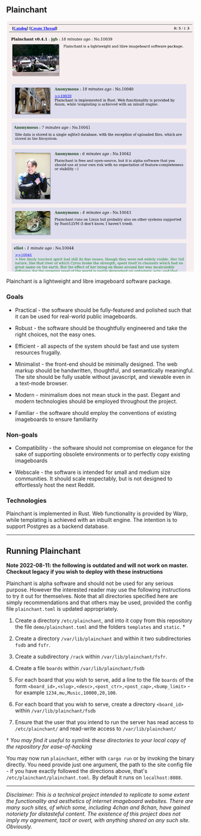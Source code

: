 ## Plainchant

<p align="center">
   <img src="https://github.com/jgbyrne/plainchant/blob/master/demo/screenshot.png" width="500px" title="Demo Screenshot"></img>
</p>

Plainchant is a lightweight and libre imageboard software package.

### Goals

* Practical - the software should be fully-featured and polished such that it can be used for real-world public imageboards.

* Robust - the software should be thoughtfully engineered and take the right choices, not the easy ones.

* Efficient - all aspects of the system should be fast and use system resources frugally.

* Minimalist - the front-end should be minimally designed. The web markup should be handwritten, thoughtful, and semantically meaningful. The site should be fully usable without javascript, and viewable even in a text-mode browser.

* Modern - minimalism does not mean stuck in the past. Elegant and modern technologies should be employed throughout the project.

* Familiar - the software should employ the conventions of existing imageboards to ensure familiarity

### Non-goals

* Compatibility - the software should not compromise on elegance for the sake of supporting obsolete environments or to perfectly copy existing imageboards

* Webscale - the software is intended for small and medium size communities. It should scale respectably, but is not designed to effortlessly host the next Reddit. 

### Technologies

Plainchant is implemented in Rust. Web functionality is provided by Warp, while templating is achieved with an inbuilt engine. The intention is to support Postgres as a backend database.

-----

## Running Plainchant

**Note 2022-08-11: the following is outdated and will not work on master. Checkout legacy if you wish to deploy with these instructions**

Plainchant is alpha software and should not be used for any serious purpose. However the interested reader may use the following instructions to try it out for themselves. Note that all directories specified here are simply recommendations and that others may be used, provided the config file `plainchant.toml` is updated appropriately.

1. Create a directory `/etc/plainchant`, and into it copy from this repository the file `demo/plainchant.toml` and the folders `templates` and `static`. † 

2. Create a directory `/var/lib/plainchant` and within it two subdirectories `fsdb` and `fsfr`.

3. Create a subdirectory `/rack` within `/var/lib/plainchant/fsfr`.

4. Create a file `boards` within `/var/lib/plainchant/fsdb`

5. For each board that you wish to serve, add a line to the file `boards` of the form `<board_id>,<slug>,<desc>,<post_ctr>,<post_cap>,<bump_limit>` - for example `1234,mu,Music,10000,20,100`.

6. For each board that you wish to serve, create a directory `<board_id>` within `/var/lib/plainchant/fsdb`

7. Ensure that the user that you intend to run the server has read access to `/etc/plainchant/` and read-write access to `/var/lib/plainchant/`

† *You may find it useful to symlink these directories to your local copy of the repository for ease-of-hacking* 

You may now run `plainchant`, either with `cargo run` or by invoking the binary directly. You need provide just one argument, the path to the site config file - if you have exactly followed the directions above, that's `/etc/plainchant/plainchant.toml`. By default it runs on `localhost:8088`.

-----

*Disclaimer: This is a technical project intended to replicate to some extent the functionality and aesthetics of internet imageboard websites. There are many such sites, of which some, including 4chan and 8chan, have gained notoriety for distasteful content. The existence of this project does not imply my agreement, tacit or overt, with anything shared on any such site. Obviously.*
